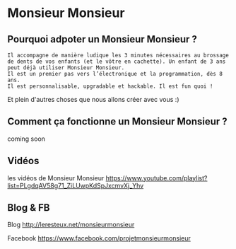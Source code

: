 # Monsieur Monsieur


## Pourquoi adpoter un Monsieur Monsieur ?

    Il accompagne de manière ludique les 3 minutes nécessaires au brossage de dents de vos enfants (et le vôtre en cachette). Un enfant de 3 ans peut déjà utiliser Monsieur Monsieur.
    Il est un premier pas vers l’électronique et la programmation, dès 8 ans.
    Il est personnalisable, upgradable et hackable. Il est fun quoi !

Et plein d'autres choses que nous allons créer avec vous :)

## Comment ça fonctionne un Monsieur Monsieur ?

coming soon

## Vidéos

les vidéos de Monsieur Monsieur 
https://www.youtube.com/playlist?list=PLgdqAV58g71_ZiLUwpKdSpJxcmvXj_Yhv

## Blog & FB
Blog
http://leresteux.net/monsieurmonsieur

Facebook
https://www.facebook.com/projetmonsieurmonsieur
